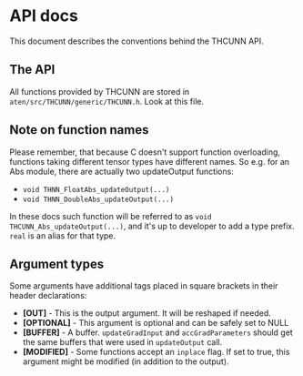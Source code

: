 # API docs

This document describes the conventions behind the THCUNN API.

## The API

All functions provided by THCUNN are stored in `aten/src/THCUNN/generic/THCUNN.h`. Look at this file.

## Note on function names

Please remember, that because C doesn't support function overloading, functions taking different tensor types have different names. So e.g. for an Abs module, there are actually two updateOutput functions:

* `void THNN_FloatAbs_updateOutput(...)`
* `void THNN_DoubleAbs_updateOutput(...)`

In these docs such function will be referred to as `void THCUNN_Abs_updateOutput(...)`, and it's up to developer to add a type prefix. `real` is an alias for that type.

## Argument types

Some arguments have additional tags placed in square brackets in their header declarations:

* **\[OUT\]** - This is the output argument. It will be reshaped if needed.
* **\[OPTIONAL\]** - This argument is optional and can be safely set to NULL
* **\[BUFFER\]** - A buffer. `updateGradInput` and `accGradParameters` should get the same buffers that were used in `updateOutput` call.
* **\[MODIFIED\]** - Some functions accept an `inplace` flag. If set to true, this argument might be modified \(in addition to the output\).

